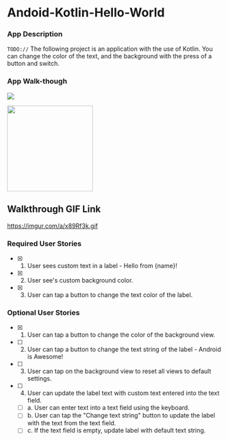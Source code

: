 # Andoid-Kotlin-Hello-World

### App Description
`TODO://` The following project is an application with the use of Kotlin. You can change the color of the text, and the background with the press of a button and switch.


### App Walk-though

![](https://github.com/rvela042/Andoid-Kotlin-Hello-World/blob/main/video1107358189_Trim.gif)

<img src="https://imgur.com/a/x89Rf3k.gif" width=200><br>

## Walkthrough GIF Link

https://imgur.com/a/x89Rf3k.gif

### Required User Stories
- [x] 1. User sees custom text in a label - Hello from {name}!
- [x] 2. User see's custom background color.
- [x] 3. User can tap a button to change the text color of the label.

### Optional User Stories
- [x] 1. User can tap a button to change the color of the background view.  
- [ ] 2. User can tap a button to change the text string of the label - Android is Awesome!  
- [ ] 3. User can tap on the background view to reset all views to default settings.  
- [ ] 4. User can update the label text with custom text entered into the text field.  
   - [ ] a. User can enter text into a text field using the keyboard.  
   - [ ] b. User can tap the "Change text string" button to update the label with the text from the text field.  
   - [ ] c. If the text field is empty, update label with default text string.  
